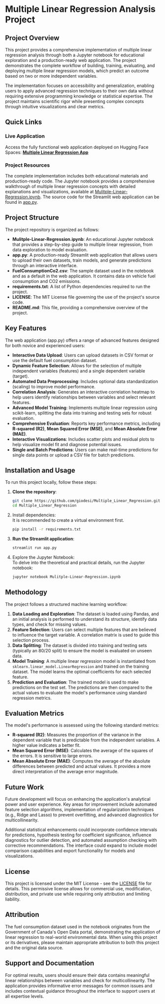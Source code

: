 # **Multiple Linear Regression Analysis Project**

## **Project Overview**

This project provides a comprehensive implementation of multiple linear regression analysis through both a Jupyter notebook for educational exploration and a production-ready web application. The project demonstrates the complete workflow of building, training, evaluating, and deploying multiple linear regression models, which predict an outcome based on two or more independent variables.

The implementation focuses on accessibility and generalization, enabling users to apply advanced regression techniques to their own data without requiring extensive programming knowledge or statistical expertise. The project maintains scientific rigor while presenting complex concepts through intuitive visualizations and clear metrics.

## **Quick Links**

### **Live Application**

Access the fully functional web application deployed on Hugging Face Spaces: [**Multiple Linear Regression App**](https://huggingface.co/spaces/giodesi/Multiple_Linear_Regression)

### **Project Resources**

The complete implementation includes both educational materials and production-ready code. The Jupyter notebook provides a comprehensive walkthrough of multiple linear regression concepts with detailed explanations and visualizations, available at [Mulitple-Linear-Regression.ipynb](https://github.com/giodesi/Multiple_Linear_Regression/blob/main/Mulitple-Linear-Regression.ipynb). The source code for the Streamlit web application can be found in [app.py](https://github.com/giodesi/Multiple_Linear_Regression/blob/main/app.py).

## **Project Structure**

The project repository is organized as follows:

* **Mulitple-Linear-Regression.ipynb**: An educational Jupyter notebook that provides a step-by-step guide to multiple linear regression, from data exploration to model evaluation.  
* **app.py**: A production-ready Streamlit web application that allows users to upload their own datasets, train models, and generate predictions through an interactive interface.  
* **FuelConsumptionCo2.csv**: The sample dataset used in the notebook and as a default in the web application. It contains data on vehicle fuel consumption and CO2 emissions.  
* **requirements.txt**: A list of Python dependencies required to run the project.  
* **LICENSE**: The MIT License file governing the use of the project's source code.  
* **README.md**: This file, providing a comprehensive overview of the project.

## **Key Features**

The web application (app.py) offers a range of advanced features designed for both novice and experienced users:

* **Interactive Data Upload**: Users can upload datasets in CSV format or use the default fuel consumption dataset.  
* **Dynamic Feature Selection**: Allows for the selection of multiple independent variables (features) and a single dependent variable (target).  
* **Automated Data Preprocessing**: Includes optional data standardization (scaling) to improve model performance.  
* **Correlation Analysis**: Generates an interactive correlation heatmap to help users identify relationships between variables and select relevant features.  
* **Advanced Model Training**: Implements multiple linear regression using scikit-learn, splitting the data into training and testing sets for robust evaluation.  
* **Comprehensive Evaluation**: Reports key performance metrics, including **R-squared (**R2**)**, **Mean Squared Error (MSE)**, and **Mean Absolute Error (MAE)**.  
* **Interactive Visualizations**: Includes scatter plots and residual plots to help visualize model fit and diagnose potential issues.  
* **Single and Batch Predictions**: Users can make real-time predictions for single data points or upload a CSV file for batch predictions.

## **Installation and Usage**

To run this project locally, follow these steps:

1. **Clone the repository**:
   ```bash
   git clone https://github.com/giodesi/Multiple_Linear_Regression.git  
   cd Multiple_Linear_Regression
   ```

2. Install dependencies:  
   It is recommended to create a virtual environment first.
   ```bash
   pip install -r requirements.txt
   ```

3. **Run the Streamlit application**:  
   ```bash
   streamlit run app.py
   ```

4. Explore the Jupyter Notebook:  
   To delve into the theoretical and practical details, run the Jupyter notebook:  
   ```bash
   jupyter notebook Mulitple-Linear-Regression.ipynb
   ```

## **Methodology**

The project follows a structured machine learning workflow:

1. **Data Loading and Exploration**: The dataset is loaded using Pandas, and an initial analysis is performed to understand its structure, identify data types, and check for missing values.  
2. **Feature Selection**: Users can select multiple features that are believed to influence the target variable. A correlation matrix is used to guide this selection process.  
3. **Data Splitting**: The dataset is divided into training and testing sets (typically an 80/20 split) to ensure the model is evaluated on unseen data.  
4. **Model Training**: A multiple linear regression model is instantiated from `sklearn.linear_model.LinearRegression` and trained on the training dataset. The model learns the optimal coefficients for each selected feature.  
5. **Prediction and Evaluation**: The trained model is used to make predictions on the test set. The predictions are then compared to the actual values to evaluate the model's performance using standard regression metrics.

## **Evaluation Metrics**

The model's performance is assessed using the following standard metrics:

* **R-squared (**R2**)**: Measures the proportion of the variance in the dependent variable that is predictable from the independent variables. A higher value indicates a better fit.  
* **Mean Squared Error (MSE)**: Calculates the average of the squares of the errors. It is sensitive to large errors.  
* **Mean Absolute Error (MAE)**: Computes the average of the absolute differences between predicted and actual values. It provides a more direct interpretation of the average error magnitude.

## **Future Work**

Future development will focus on enhancing the application's analytical power and user experience. Key areas for improvement include automated feature selection algorithms, implementation of regularization techniques (e.g., Ridge and Lasso) to prevent overfitting, and advanced diagnostics for multicollinearity.

Additional statistical enhancements could incorporate confidence intervals for predictions, hypothesis testing for coefficient significance, influence diagnostics for outlier detection, and automated assumption checking with corrective recommendations. The interface could expand to include model comparison capabilities and export functionality for models and visualizations.

## **License**

This project is licensed under the MIT License - see the [LICENSE](https://github.com/giodesi/Multiple-Linear-Regression/blob/main/LICENSE) file for details. This permissive license allows for commercial use, modification, distribution, and private use while requiring only attribution and limiting liability.

## **Attribution**

The fuel consumption dataset used in the notebook originates from the Government of Canada's Open Data portal, demonstrating the application of linear regression to real-world environmental data. When using this project or its derivatives, please maintain appropriate attribution to both this project and the original data source.

## **Support and Documentation**

For optimal results, users should ensure their data contains meaningful linear relationships between variables and check for multicollinearity. The application provides informative error messages for common issues and includes contextual guidance throughout the interface to support users at all expertise levels.